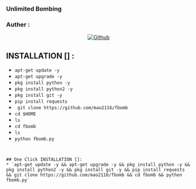### Unlimited Bombing
### Auther :
<p align="center">
<a href="https://github.com/mao2116"><img title="Github" src="https://img.shields.io/badge/mao2116-grey?style=for-the-badge&logo=github"></a> </p>

## INSTALLATION [] :

* `apt-get update -y`
* `apt-get upgrade -y`
* `pkg install python -y`
* `pkg install python2 -y`
* `pkg install git -y`
* `pip install requests`
* ` git clone https://github.com/mao2116/fbomb`
* `cd $HOME`
* `ls`
* `cd fbomb`
* `ls`
* `python fbomb.py`
```


## One Click INSTALLATION []:
* `apt-get update -y && apt-get upgrade -y && pkg install python -y && pkg install python2 -y && pkg install git -y && pip install requests && git clone https://github.com/mao2116/fbomb && cd fbomb && python fbomb.py`
